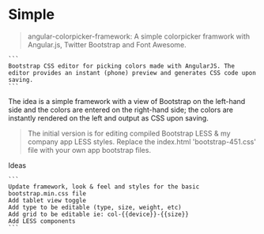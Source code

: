 # Simple

> angular-colorpicker-framework:  A simple colorpicker framwork with Angular.js, Twitter Bootstrap and Font Awesome.

    ```
    Bootstrap CSS editor for picking colors made with AngularJS. The editor provides an instant (phone) preview and generates CSS code upon saving.
    ```

The idea is a simple framework with a view of Bootstrap on the left-hand side and the colors are entered on the right-hand side;  the colors are instantly rendered on the left and output as CSS upon saving.

> The initial version is for editing compiled Bootstrap LESS & my company app LESS styles. Replace the index.html 'bootstrap-451.css' file with your own app bootstrap files.

Ideas

    ```
    Update framework, look & feel and styles for the basic bootstrap.min.css file
    Add tablet view toggle
    Add type to be editable (type, size, weight, etc)
    Add grid to be editable ie: col-{{device}}-{{size}}
    Add LESS components
    ```